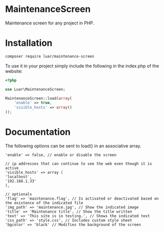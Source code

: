 MaintenanceScreen
=====

Maintenance screen for any project in PHP.

# Installation

```bash
composer require luar/maintenance-screen
```

To use it in your project simply include the following in the index.php of the website:

```php
<?php 

use Luar\MaintenanceScreen;

MaintenanceScreen::load(array(
	'enable' => true,
	'visible_hosts' => array()
));
```

# Documentation
The following options can be sent to load() in an associative array.

```
'enable' => false, // enable or disable the screen

// ip addresses that can continue to see the web even though it is active
'visible_hosts' => array (
'localhost',
'192.168.1.33'
), 

// optionals
'flag' => 'maintenance.flag', // Is activated or deactivated based on the existence of the indicated file
'img_path' => 'maintenance.jpg', // Show the indicated image
'title' => 'Maintenance title', // Show the title written
'text' => 'This site is in testing.', // Shows the indicated text
'css_path' => 'style.css', // Includes custom style sheet
'bgcolor' => 'black' // Modifies the background of the screen
```